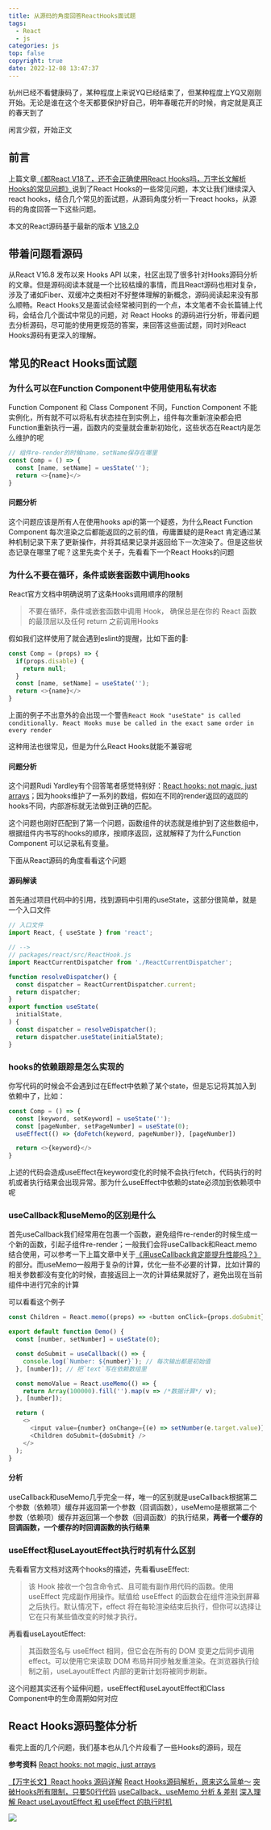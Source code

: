 ```yaml
---
title: 从源码的角度回答ReactHooks面试题
tags:
  - React
  - js
categories: js
top: false
copyright: true
date: 2022-12-08 13:47:37
---
```

杭州已经不看健康码了，某种程度上来说YQ已经结束了，但某种程度上YQ又刚刚开始。无论是谁在这个冬天都要保护好自己，明年春暖花开的时候，肯定就是真正的春天到了

闲言少叙，开始正文
<!--more-->

## 前言
上篇文章[《都React V18了，还不会正确使用React Hooks吗，万字长文解析Hooks的常见问题》](https://juejin.cn/post/7172903844366516260)说到了React Hooks的一些常见问题，本文让我们继续深入react hooks，结合几个常见的面试题，从源码角度分析一下react hooks，从源码的角度回答一下这些问题。

本文的React源码基于最新的版本 [V18.2.0](https://github.com/facebook/react/tree/v18.2.0)

## 带着问题看源码
从React V16.8 发布以来 Hooks API 以来，社区出现了很多针对Hooks源码分析的文章。但是源码阅读本就是一个比较枯燥的事情，而且React源码也相对复杂，涉及了诸如Fiber、双缓冲之类相对不好整体理解的新概念，源码阅读起来没有那么顺畅。React Hooks又是面试会经常被问到的一个点，本文笔者不会长篇铺上代码，会结合几个面试中常见的问题，对 React Hooks 的源码进行分析，带着问题去分析源码，尽可能的使用更规范的答案，来回答这些面试题，同时对React Hooks源码有更深入的理解。

## 常见的React Hooks面试题
### 为什么可以在Function Component中使用使用私有状态
Function Component 和 Class Component 不同，Function Component 不能实例化，所有就不可以将私有状态挂在到实例上，组件每次重新渲染都会把Function重新执行一遍，函数内的变量就会重新初始化，这些状态在React内是怎么维护的呢
```js
// 组件re-render的时候name，setName保存在哪里
const Comp = () => {
  const [name, setName] = uesState('');
  return <>{name}</>
}
```

#### 问题分析
这个问题应该是所有人在使用hooks api的第一个疑惑，为什么React Function Component 每次渲染之后都能返回的之前的值，毋庸置疑的是React 肯定通过某种机制记录下来了更新操作，并将其结果记录并返回给下一次渲染了。但是这些状态记录在哪里了呢？这里先卖个关子，先看看下一个React Hooks的问题

### 为什么不要在循环，条件或嵌套函数中调用hooks
React官方文档中明确说明了这条Hooks调用顺序的限制
> 不要在循环，条件或嵌套函数中调用 Hook， 确保总是在你的 React 函数的最顶层以及任何 return 之前调用Hooks

假如我们这样使用了就会遇到eslint的提醒，比如下面的🌰:
```js
const Comp = (props) => {
  if(props.disable) {
    return null;
  }
  const [name, setName] = useState('');
  return <>{name}</>
}
```
上面的例子不出意外的会出现一个警告`React Hook "useState" is called conditionally. React Hooks muse be called in the exact same order in every render`

这种用法也很常见，但是为什么React Hooks就能不兼容呢

#### 问题分析
这个问题Rudi Yardley有个回答笔者感觉特别好：[React hooks: not magic, just arrays](https://medium.com/@ryardley/react-hooks-not-magic-just-arrays-cd4f1857236e)；因为hooks维护了一系列的数组，假如在不同的render返回的返回的hooks不同，内部游标就无法做到正确的匹配。

这个问题也刚好匹配到了第一个问题，函数组件的状态就是维护到了这些数组中，根据组件内书写的hooks的顺序，按顺序返回，这就解释了为什么Function Component 可以记录私有变量。

下面从React源码的角度看看这个问题

#### 源码解读
首先通过项目代码中的引用，找到源码中引用的useState，这部分很简单，就是一个入口文件
```js
// 入口文件
import React, { useState } from 'react';

// -->
// packages/react/src/ReactHook.js
import ReactCurrentDispatcher from './ReactCurrentDispatcher';

function resolveDispatcher() {
  const dispatcher = ReactCurrentDispatcher.current;
  return dispatcher;
}
export function useState(
  initialState,
) {
  const dispatcher = resolveDispatcher();
  return dispatcher.useState(initialState);
}

```


### hooks的依赖跟踪是怎么实现的
你写代码的时候会不会遇到过在Effect中依赖了某个state，但是忘记将其加入到依赖中了，比如：
```js
const Comp = () => {
  const [keyword, setKeyword] = useState('');
  const [pageNumber, setPageNumber] = useState(0);
  useEffect(() => {doFetch(keyword, pageNumber)}, [pageNumber])

  return <>{keyword}</>
}
```
上述的代码会造成useEffect在keyword变化的时候不会执行fetch，代码执行的时机或者执行结果会出现异常。那为什么useEffect中依赖的state必须加到依赖项中呢

### useCallback和useMemo的区别是什么
首先useCallback我们经常用在包裹一个函数，避免组件re-render的时候生成一个新的函数，引起子组件re-render；一般我们会将useCallback和React.memo结合使用，可以参考一下上篇文章中关于[《用useCallback肯定能提升性能吗？》](https://juejin.cn/post/7172903844366516260#heading-4)的部分。而useMemo一般用于复杂的计算，优化一些不必要的计算，比如计算的相关参数都没有变化的时候，直接返回上一次的计算结果就好了，避免出现在当前组件中进行冗余的计算

可以看看这个例子
```js
const Children = React.memo((props) => <button onClick={props.doSubmit}>提交</button>);

export default function Demo() {
  const [number, setNumber] = useState(0);

  const doSubmit = useCallback(() => {
    console.log(`Number: ${number}`); // 每次输出都是初始值
  }, [number]); // 把`text`写在依赖数组里

  const memoValue = React.useMemo(() => {
    return Array(100000).fill('').map(v => /*数据计算*/ v);
  }, [number]);

  return (
    <>
      <input value={number} onChange={(e) => setNumber(e.target.value)} />
      <Children doSubmit={doSubmit} />
    </>
  );
}
```

#### 分析
useCallback和useMemo几乎完全一样，唯一的区别就是useCallback根据第二个参数（依赖项）缓存并返回第一个参数（回调函数），useMemo是根据第二个参数（依赖项）缓存并返回第一个参数（回调函数）的执行结果，**两者一个缓存的回调函数，一个缓存的时回调函数的执行结果**


### useEffect和useLayoutEffect执行时机有什么区别
先看看官方文档对这两个hooks的描述，先看看useEffect:
> 该 Hook 接收一个包含命令式、且可能有副作用代码的函数。使用 useEffect 完成副作用操作。赋值给 useEffect 的函数会在组件渲染到屏幕之后执行。默认情况下，effect 将在每轮渲染结束后执行，但你可以选择让它在只有某些值改变的时候才执行。

再看看useLayoutEffect:
> 其函数签名与 useEffect 相同，但它会在所有的 DOM 变更之后同步调用 effect。可以使用它来读取 DOM 布局并同步触发重渲染。在浏览器执行绘制之前，useLayoutEffect 内部的更新计划将被同步刷新。


这个问题其实还有个延伸问题，useEffect和useLayoutEffect和Class Component中的生命周期如何对应


## React Hooks源码整体分析
看完上面的几个问题，我们基本也从几个片段看了一些Hooks的源码，现在


**参考资料**
[React hooks: not magic, just arrays](https://medium.com/@ryardley/react-hooks-not-magic-just-arrays-cd4f1857236e)


[【万字长文】React hooks 源码详解](https://juejin.cn/post/6954352486312312845#heading-6)
[React Hooks源码解析，原来这么简单～](https://juejin.cn/post/6844904080758800392#heading-1)
[突破Hooks所有限制，只要50行代码](https://zhuanlan.zhihu.com/p/387939403)
[useCallback、useMemo 分析 & 差别](https://github.com/monsterooo/blog/issues/37)
[深入理解 React useLayoutEffect 和 useEffect 的执行时机](https://article.itxueyuan.com/rxK3Rp)

![](https://static.zhyjor.com/wexin.png)
